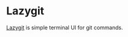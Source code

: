 # Lazygit

[Lazygit](https://github.com/jesseduffield/lazygit) is simple terminal UI for git commands.
